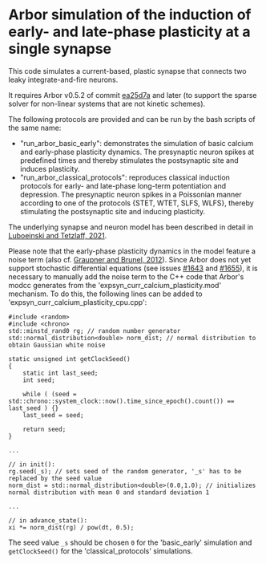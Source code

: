 # Arbor simulation of the induction of early- and late-phase plasticity at a single synapse

This code simulates a current-based, plastic synapse that connects two leaky integrate-and-fire neurons.

It requires Arbor v0.5.2 of commit [ea25d7a](https://github.com/arbor-sim/arbor/commit/ea25d7aa3546b19126d4ef82b92a9ea29d6695a1) and later (to support the sparse solver for non-linear systems that are not kinetic schemes).
 
 The following protocols are provided and can be run by the bash scripts of the same name:
 * "run\_arbor\_basic\_early": demonstrates the simulation of basic calcium and early-phase plasticity dynamics. The presynaptic neuron spikes at predefined times and thereby stimulates the postsynaptic site and induces plasticity.
 * "run\_arbor\_classical\_protocols": reproduces classical induction protocols for early- and late-phase long-term potentiation and depression. The presynaptic neuron spikes in a Poissonian manner according to one of the protocols \{STET, WTET, SLFS, WLFS\}, thereby stimulating the postsynaptic site and inducing plasticity.

The underlying synapse and neuron model has been described in detail in [Luboeinski and Tetzlaff, 2021](https://doi.org/10.1038/s42003-021-01778-y).

Please note that the early-phase plasticity dynamics in the model feature a noise term (also cf. [Graupner and Brunel, 2012](https://doi.org/10.1073/pnas.1109359109)).
Since Arbor does not yet support stochastic differential equations (see issues [\#1643](https://github.com/arbor-sim/arbor/issues/1643) and [\#1655](https://github.com/arbor-sim/arbor/issues/1655)), 
it is necessary to manually add the noise term to the C++ code that Arbor's modcc generates from the 'expsyn\_curr\_calcium\_plasticity.mod' mechanism.
To do this, the following lines can be added to 'expsyn\_curr\_calcium\_plasticity\_cpu.cpp':

```
#include <random>
#include <chrono>
std::minstd_rand0 rg; // random number generator
std::normal_distribution<double> norm_dist; // normal distribution to obtain Gaussian white noise

static unsigned int getClockSeed()
{
	static int last_seed;
	int seed;

	while ( (seed = std::chrono::system_clock::now().time_since_epoch().count()) == last_seed ) {}
	last_seed = seed;

	return seed;
}

...

// in init():
rg.seed(_s); // sets seed of the random generator, '_s' has to be replaced by the seed value
norm_dist = std::normal_distribution<double>(0.0,1.0); // initializes normal distribution with mean 0 and standard deviation 1 

...

// in advance_state():
xi *= norm_dist(rg) / pow(dt, 0.5);
```

The seed value `_s` should be chosen `0` for the 'basic\_early' simulation and `getClockSeed()` for the 'classical\_protocols' simulations.
